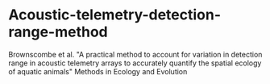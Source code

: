 # Acoustic-telemetry-detection-range-method
Brownscombe et al. "A practical method to account for variation in detection range in acoustic telemetry arrays to accurately quantify the spatial ecology of aquatic animals" Methods in Ecology and Evolution
